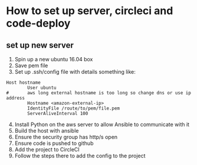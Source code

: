 # How to set up server, circleci and code-deploy

## set up new server
1. Spin up a new ubuntu 16.04 box
2. Save pem file
3. Set up .ssh/config file with details something like:

```
Host hostname
        User ubuntu
#       aws long external hostname is too long so change dns or use ip address
        Hostname <amazon-external-ip>
        IdentityFile /route/to/pem/file.pem
        ServerAliveInterval 100
```

4. Install Python on the aws server to allow Ansible to communicate with it
5. Build the host with ansible 
6. Ensure the security group has http/s open
7. Ensure code is pushed to github
8. Add the project to CircleCI
9. Follow the steps there to add the config to the project